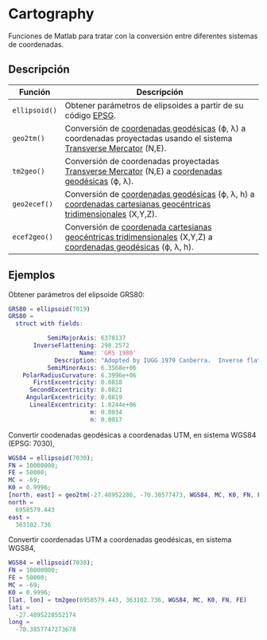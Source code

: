# Cartography

Funciones de Matlab para tratar con la conversión entre diferentes sistemas de coordenadas.

## Descripción

| Función | Descripción |
| ------- | ----------- |
| `ellipsoid()` | Obtener parámetros de elipsoides a partir de su código [EPSG](https://epsg.org/home.html). |
| `geo2tm()` | Conversión de [coordenadas geodésicas](https://en.wikipedia.org/wiki/Geodetic_coordinates) (&varphi;, &lambda;) a coordenadas proyectadas usando el sistema [Transverse Mercator](https://en.wikipedia.org/wiki/Transverse_Mercator_projection) (N,E).|
| `tm2geo()` | Conversión de coordenadas proyectadas [Transverse Mercator](https://en.wikipedia.org/wiki/Transverse_Mercator_projection) (N,E) a [coordenadas geodésicas](https://en.wikipedia.org/wiki/Geodetic_coordinates) (&varphi;, &lambda;). |
| `geo2ecef()` | Conversión de [coordenadas geodésicas](https://en.wikipedia.org/wiki/Geodetic_coordinates) (&varphi;, &lambda;, h) a [coordenadas cartesianas geocéntricas tridimensionales](https://en.wikipedia.org/wiki/Earth-centered,_Earth-fixed_coordinate_system) (X,Y,Z). |
| `ecef2geo()` | Conversión de [coordenada cartesianas geocéntricas tridimensionales](https://en.wikipedia.org/wiki/Earth-centered,_Earth-fixed_coordinate_system) (X,Y,Z) a [coordenadas geodésicas](https://en.wikipedia.org/wiki/Geodetic_coordinates) (&varphi;, &lambda;, h).|

## Ejemplos

Obtener parámetros del elipsoide GRS80:

```matlab
GRS80 = ellipsoid(7019)
GRS80 =
  struct with fields:

           SemiMajorAxis: 6378137
       InverseFlattening: 298.2572
                    Name: 'GRS 1980'
             Description: "Adopted by IUGG 1979 Canberra.  Inverse flattening is derived from geocentric gravitational constant GM = 3986005e8 m*m*m/s/s; dynamic form factor J2 = 108263e-8 and Earth's angular velocity = 7292115e-11 rad/s."
           SemiMinorAxis: 6.3568e+06
    PolarRadiusCurvature: 6.3996e+06
       FirstExcentricity: 0.0818
      SecondExcentricity: 0.0821
     AngularExcentricity: 0.0819
      LinealExcentricity: 1.8244e+06
                       m: 0.0034
                       n: 0.0017
```

Convertir coodenadas geodésicas a coordenadas UTM, en sistema WGS84 (EPSG: 7030),

```matlab
WGS84 = ellipsoid(7030);
FN = 10000000;
FE = 50000;
MC = -69;
K0 = 0.9996;
[north, east] = geo2tm(-27.48952286, -70.38577473, WGS84, MC, K0, FN, FE)
north =
  6958579.443
east =
  363102.736
```

Convertir coordenadas UTM a coordenadas geodésicas, en sistema WGS84,

```matlab
WGS84 = ellipsoid(7030);
FN = 10000000;
FE = 50000;
MC = -69;
K0 = 0.9996;
[lat, lon] = tm2geo(6958579.443, 363102.736, WGS84, MC, K0, FN, FE)
lati =
  -27.4895228552174
long =
  -70.3857747273678
```
